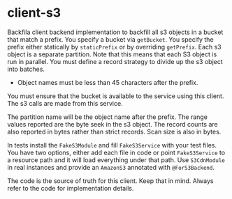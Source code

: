 # client-s3

Backfila client backend implementation to backfill all s3 objects in a bucket that match a prefix. 
You specify a bucket via `getBucket`. 
You specify the prefix either statically by `staticPrefix` or by overriding `getPrefix`.
Each s3 object is a separate partition.
Note that this means that each S3 object is run in parallel.
You must define a record strategy to divide up the s3 object into batches.
* Object names must be less than 45 characters after the prefix.

You must ensure that the bucket is available to the service using this client. 
The s3 calls are made from this service. 

The partition name will be the object name after the prefix.
The range values reported are the byte seek in the s3 object. 
The record counts are also reported in bytes rather than strict records. 
Scan size is also in bytes.

In tests install the `FakeS3Module` and fill `FakeS3Service` with your test files. 
You have two options, either add each file in code or point `FakeS3Service` to a resource path and it will load everything under that path.
Use `S3CdnModule` in real instances and provide an `AmazonS3` annotated with `@ForS3Backend`.

The code is the source of truth for this client. 
Keep that in mind. 
Always refer to the code for implementation details.
